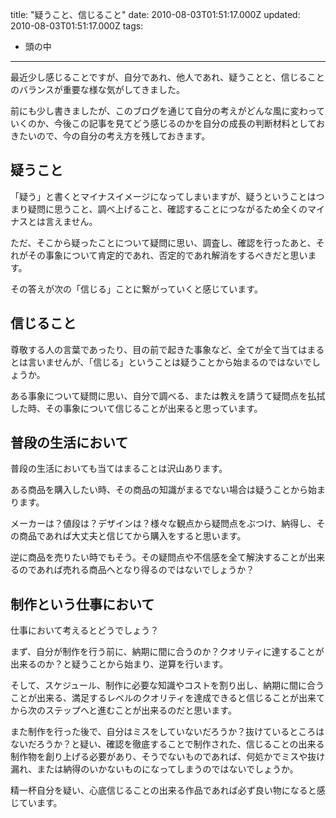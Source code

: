 title: "疑うこと、信じること"
date: 2010-08-03T01:51:17.000Z
updated: 2010-08-03T01:51:17.000Z
tags: 
  - 頭の中
---


最近少し感じることですが、自分であれ、他人であれ、疑うことと、信じることのバランスが重要な様な気がしてきました。

前にも少し書きましたが、このブログを通じて自分の考えがどんな風に変わっていくのか、今後この記事を見てどう感じるのかを自分の成長の判断材料としておきたいので、今の自分の考え方を残しておきます。


## 疑うこと

「疑う」と書くとマイナスイメージになってしまいますが、疑うということはつまり疑問に思うこと、調べ上げること、確認することにつながるため全くのマイナスとは言えません。

ただ、そこから疑ったことについて疑問に思い、調査し、確認を行ったあと、それがその事象について肯定的であれ、否定的であれ解消をするべきだと思います。

その答えが次の「信じる」ことに繋がっていくと感じています。


## 信じること

尊敬する人の言葉であったり、目の前で起きた事象など、全てが全て当てはまるとは言いませんが、「信じる」ということは疑うことから始まるのではないでしょうか。

ある事象について疑問に思い、自分で調べる、または教えを請うて疑問点を払拭した時、その事象について信じることが出来ると思っています。


## 普段の生活において

普段の生活においても当てはまることは沢山あります。

ある商品を購入したい時、その商品の知識がまるでない場合は疑うことから始まります。

メーカーは？値段は？デザインは？様々な観点から疑問点をぶつけ、納得し、その商品であれば大丈夫と信じてから購入をすると思います。

逆に商品を売りたい時でもそう。その疑問点や不信感を全て解決することが出来るのであれば売れる商品へとなり得るのではないでしょうか？


## 制作という仕事において

仕事において考えるとどうでしょう？

まず、自分が制作を行う前に、納期に間に合うのか？クオリティに達することが出来るのか？と疑うことから始まり、逆算を行います。

そして、スケジュール、制作に必要な知識やコストを割り出し、納期に間に合うことが出来る、満足するレベルのクオリティを達成できると信じることが出来てから次のステップへと進むことが出来るのだと思います。

また制作を行った後で、自分はミスをしていないだろうか？抜けているところはないだろうか？と疑い、確認を徹底することで制作された、信じることの出来る制作物を創り上げる必要があり、そうでないものであれば、何処かでミスや抜け漏れ、または納得のいかないものになってしまうのではないでしょうか。

精一杯自分を疑い、心底信じることの出来る作品であれば必ず良い物になると感じています。


